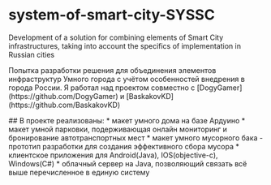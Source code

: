 # system-of-smart-city-SYSSC
Development of a solution for combining elements of Smart City infrastructures, taking into account the specifics of implementation in Russian cities 
<p>
  Попытка разработки решения для объединения элементов инфраструктур Умного города с учётом особенностей внедрения в города России.
  Я работал над проектом совместно с [DogyGamer](https://github.com/DogyGamer) и [BaskakovKD](https://github.com/BaskakovKD)
</p>
## В проекте реализованы:
  * макет умного дома на базе Ардуино
  * макет умной парковки, подерживающая онлайн мониторинг и бронирование автотранспортных мест
  * макет умного мусорного бака - прототип разработки для создания эффективного сбора мусора
  * клиентское приложения для Android(Java), IOS(objective-c), Windows(C#) 
  * облачный сервер на Java, позволяющий связать всё выше перечисленное в единую систему
